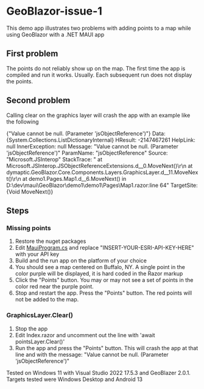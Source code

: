 # GeoBlazor-issue-1

This demo app illustrates two problems with adding points to a map while using GeoBlazor with a .NET MAUI app

## First problem ##
The points do not reliably show up on the map. The first time the app is compiled and run it works. Usually. Each subsequent run does not display the points.

## Second problem ##
Calling clear on the graphics layer will crash the app with an example like the following

{"Value cannot be null. (Parameter 'jsObjectReference')"}
    Data: {System.Collections.ListDictionaryInternal}
    HResult: -2147467261
    HelpLink: null
    InnerException: null
    Message: "Value cannot be null. (Parameter 'jsObjectReference')"
    ParamName: "jsObjectReference"
    Source: "Microsoft.JSInterop"
    StackTrace: "   at Microsoft.JSInterop.JSObjectReferenceExtensions.<InvokeVoidAsync>d__0.MoveNext()\r\n   at dymaptic.GeoBlazor.Core.Components.Layers.GraphicsLayer.<Clear>d__11.MoveNext()\r\n   at demo1.Pages.Map1.<AddPoints>d__6.MoveNext() in D:\\dev\\maui\\GeoBlazor\\demo1\\demo1\\Pages\\Map1.razor:line 64"
    TargetSite: {Void MoveNext()}

## Steps ##
### Missing points ###
1. Restore the nuget packages
2. Edit [MauiProgram.cs](https://github.com/anotherlab/GeoBlazor-issue-1/blob/main/demo1/MauiProgram.cs#L22) and replace "INSERT-YOUR-ESRI-API-KEY-HERE" with your API key
3. Build and the run app on the platform of your choice
4. You should see a map centered on Buffalo, NY. A single point in the color purple will be displayed, it is hard coded in the Razor markup
5. Click the "Points" button.  You may or may not see a set of points in the color red near the purple point.
6. Stop and restart the app. Press the "Points" button. The red points will not be added to the map.

### GraphicsLayer.Clear() ###
1. Stop the app
2. Edit Index.razor and uncomment out the line with 'await pointsLayer.Clear()'
3. Run the app and press the "Points" button. This will crash the app at that line and with the message: "Value cannot be null. (Parameter 'jsObjectReference')"

Tested on Windows 11 with Visual Studio 2022 17.5.3 and GeoBlazer 2.0.1.  Targets tested were Windows Desktop and Android 13

